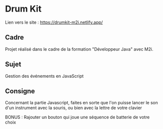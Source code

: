 # Drum Kit

Lien vers le site : https://drumkit-m2i.netlify.app/

## Cadre

Projet réalisé dans le cadre de la formation "Développeur Java" avec M2i.

## Sujet

Gestion des événements en JavaScript

## Consigne

Concernant la partie Javascript, faites en sorte que l'on puisse lancer le son d'un instrument avec la souris, ou bien avec la lettre de votre clavier

BONUS : Rajouter un bouton qui joue une séquence de batterie de votre choix